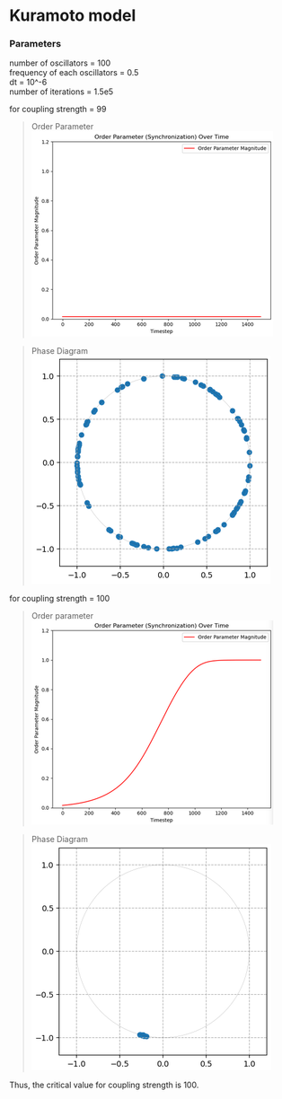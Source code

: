# Kuramoto model

### Parameters
number of oscillators = 100 \
frequency of each oscillators = 0.5\
dt = 10^-6\
number of iterations = 1.5e5


for coupling strength = 99
> Order Parameter\
![alt text](k=99_OrderParameter.png)

> Phase Diagram\
![alt text](k=99_PhaseDiagram.png)

for coupling strength = 100
> Order parameter\
![alt text](k=100_OrderParameter.png)

> Phase Diagram\
![alt text](k=100_PhaseDiagram.png)

Thus, the critical value for coupling strength is 100. 